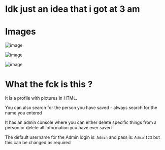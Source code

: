 # Idk just an idea that i got at 3 am

# Images

![image](https://github.com/Chirooon/Person_management/assets/155199793/5d11f786-d4dc-4f14-a31a-ce8563c004bd)

![image](https://github.com/Chirooon/Person_management/assets/155199793/2ea0dbaf-5678-46e5-91fa-52b3ff11ea99)

![image](https://github.com/Chirooon/Person_management/assets/155199793/5d9842cc-78d0-4008-a81f-dde262773b12)

# What the fck is this ?

It is a profile with pictures in HTML.

You can also search for the person you have saved - always search for the name you entered

It has an admin console where you can either delete specific things from a person or delete all information you have ever saved

The default username for the Admin login is: `Admin` and pass is: `Admin123` but this can be changed as required
